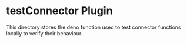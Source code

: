 # testConnector Plugin

This directory stores the deno function used to test connector functions locally to verify their behaviour.